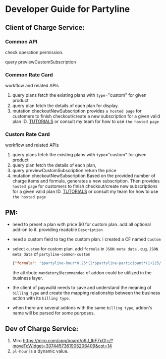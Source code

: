 # Developer Guide for Partyline

## Client of Charge Service:

### Common API

check operation permission.

query previewCustomSubscription

### Common Rate Card

workflow and related APIs

1. query plans
   fetch the existing plans with `type`="custom" for given product
2. query plan
   fetch the details of each plan for display.
3. mutation checkoutNewSubscription
   provides `a hosted page` for customers to finish checkout/create a new subscription for a given valid plan ID. 
   [TUTORIALS](https://www.chargebee.com/checkout-portal-docs/checkout-new-tutorial.html) or consult my team for how to use `the hosted page`

### Custom Rate Card

workflow and related APIs

1. query plans
   fetch the existing plans with `type`="custom" for given product
2. query plan
   fetch the details of each plan, 
3. query previewCustomSubscription
   return the price
4. mutation checkoutNewSubscription
   Based on the provided number of charge items and formula, generates a new subscription. Then provides `hosted page` for customers to finish checkout/create new subscriptions for a given valid plan ID. 
   [TUTORIALS](https://www.chargebee.com/checkout-portal-docs/checkout-new-tutorial.html) or consult my team for how to use `the hosted page`



## PM:

* need to  preset a plan with price $0 for custom plan.  add all optional add-on to it. providing readable `Description`

* need a custom field to tag the custom plan. I created a CF named  `Custom`

* select `custom` for custom plan.  add `formula` in `JSON meta data` . 
  e.g. 
  `JSON meta data`  of `partyline-common-custom`

  ```json
  {"formula": "$partyline-hour*0.25*(2*$partyline-participant*(1+225/100)+$partyline-output*(1+225/100))"}
  ```

  the attribute  `mandatory`/`Recommended` of addon could be utilized in the business layer.

* the client of paywalld needs to save and understand the meaning of `billing type` and create the mapping relationship between the business action with its `billing type`.

* when there are several addons with the same `billing type`, addon's name will be parsed for some purposes. 





## Dev of Charge Service:

1. Miro
   https://miro.com/app/board/o9J_lbF7xGI=/?moveToWidget=3074457361905206409&cot=14
2. `pl-hour` is a dynamic value. 


